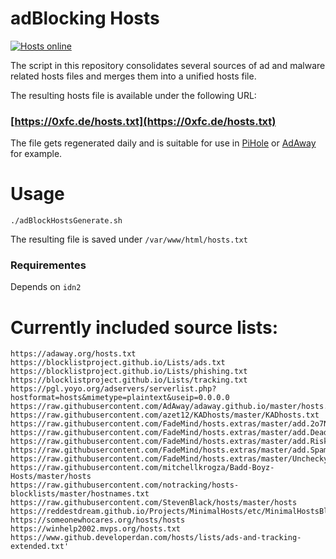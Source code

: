 # adBlocking Hosts

[![Hosts online](https://img.shields.io/website-up-down-green-red/https/0xfc.de/hosts.txt.svg)](https://0xfc.de/hosts.txt)

The script in this repository consolidates several sources of ad and malware related hosts files and merges them into a unified hosts file.

The resulting hosts file is available under the following URL:

### [https://0xfc.de/hosts.txt](https://0xfc.de/hosts.txt)

The file gets regenerated daily and is suitable for use in [PiHole](https://pi-hole.net/) or [AdAway](https://adaway.org/) for example.

# Usage
```
./adBlockHostsGenerate.sh
```
The resulting file is saved under `/var/www/html/hosts.txt`

### Requirementes

Depends on `idn2`

# Currently included source lists:
```
https://adaway.org/hosts.txt
https://blocklistproject.github.io/Lists/ads.txt
https://blocklistproject.github.io/Lists/phishing.txt
https://blocklistproject.github.io/Lists/tracking.txt
https://pgl.yoyo.org/adservers/serverlist.php?hostformat=hosts&mimetype=plaintext&useip=0.0.0.0
https://raw.githubusercontent.com/AdAway/adaway.github.io/master/hosts.txt
https://raw.githubusercontent.com/azet12/KADhosts/master/KADhosts.txt
https://raw.githubusercontent.com/FadeMind/hosts.extras/master/add.2o7Net/hosts
https://raw.githubusercontent.com/FadeMind/hosts.extras/master/add.Dead/hosts
https://raw.githubusercontent.com/FadeMind/hosts.extras/master/add.Risk/hosts
https://raw.githubusercontent.com/FadeMind/hosts.extras/master/add.Spam/hosts
https://raw.githubusercontent.com/FadeMind/hosts.extras/master/UncheckyAds/hosts
https://raw.githubusercontent.com/mitchellkrogza/Badd-Boyz-Hosts/master/hosts
https://raw.githubusercontent.com/notracking/hosts-blocklists/master/hostnames.txt
https://raw.githubusercontent.com/StevenBlack/hosts/master/hosts
https://reddestdream.github.io/Projects/MinimalHosts/etc/MinimalHostsBlocker/minimalhosts
https://someonewhocares.org/hosts/hosts
https://winhelp2002.mvps.org/hosts.txt
https://www.github.developerdan.com/hosts/lists/ads-and-tracking-extended.txt'

```
